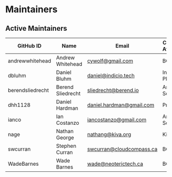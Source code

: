 # Maintainers

## Active Maintainers

| GitHub ID        | Name              | Email                    | Company Affiliation |
| ---------------  | ----------------- | ------------------------ | ------------------- |
| andrewwhitehead  | Andrew Whitehead  | cywolf@gmail.com         | BC Gov              |
| dbluhm           | Daniel Bluhm      | daniel@indicio.tech      | Indicio PBC         |
| berendsliedrecht | Berend Sliedrecht | sliedrecht@berend.io     | Animo Solutions     |
| dhh1128          | Daniel Hardman    | daniel.hardman@gmail.com | Provident           |
| ianco            | Ian Costanzo      | iancostanzo@gmail.com    | Anon Solutions      |
| nage             | Nathan George     | nathang@kiva.org         | Kiva                |
| swcurran         | Stephen Curran    | swcurran@cloudcompass.ca | BC Gov              |
| WadeBarnes       | Wade Barnes       | wade@neoterictech.ca     | BC Gov              |
